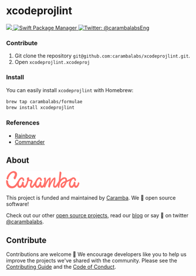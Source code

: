 # xcodeprojlint

<a href="https://travis-ci.org/carambalabs/xcodeprojlint">
    <img src="https://travis-ci.org/carambalabs/xcodeprojlint.svg?branch=master">
</a>
<a href="https://swift.org/package-manager">
    <img src="https://img.shields.io/badge/spm-compatible-brightgreen.svg?style=flat" alt="Swift Package Manager" />
</a>
<a href="https://twitter.com/carambalabsEng">
    <img src="https://img.shields.io/badge/contact-@carambalabsEng-blue.svg?style=flat" alt="Twitter: @carambalabsEng" />
</a>

### Contribute

1. Git clone the repository `git@github.com:carambalabs/xcodeprojlint.git`.
2. Open `xcodeprojlint.xcodeproj`

### Install

You can easily install `xcodeprojlint` with Homebrew:

```bash
brew tap carambalabs/formulae
brew install xcodeprojlint
```

### References

- [Rainbow](https://github.com/onevcat/Rainbow)
- [Commander](https://github.com/kylef/Commander.git)

## About

<img src="https://github.com/carambalabs/Foundation/blob/master/ASSETS/logo-salmon.png?raw=true" width="200" />

This project is funded and maintained by [Caramba](http://caramba.io). We 💛 open source software!

Check out our other [open source projects](https://github.com/carambalabs/), read our [blog](http://blog.caramba.io) or say :wave: on twitter [@carambalabs](http://twitter.com/carambalabs).

## Contribute

Contributions are welcome :metal: We encourage developers like you to help us improve the projects we've shared with the community. Please see the [Contributing Guide](https://github.com/carambalabs/Foundation/blob/master/CONTRIBUTING.md) and the [Code of Conduct](https://github.com/carambalabs/Foundation/blob/master/CONDUCT.md).
